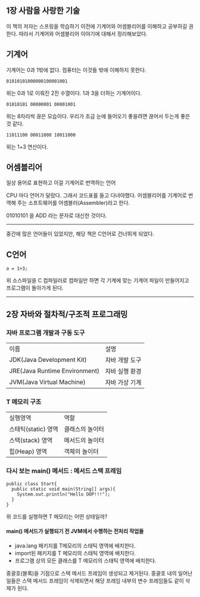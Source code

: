 ## 1장 사람을 사랑한 기술

이 책의 저자는 스프링을 학습하기 이전에 기계어와 어셈블리어를 이해하고 공부하길 권한다. 따라서 기계어와 어셈블리어 이야기에 대해서 정리해보았다.

기계어
---

기계어는 0과 1밖에 없다. 컴퓨터는 이것들 밖에 이해하지 못한다. 

```
01010101000000100001001
```
위는 0과 1로 이뤄진 2진 수열이다. 1과 3을 더하는 기계어이다.


```
01010101 00000001 00001001
```
위는 8자리씩 끊은 모습이다. 우리가 조금 눈에 들어오기 좋을려면 끊어서 두는게 좋은것 같다.

```
11011100 00011000 10011000
```
위는 1+3 연산이다.

어셈블리어
---

일상 용어로 표현하고 이걸 기계어로 번역하는 언어

CPU 마다 언어가 달랐다. 그래서 코드표를 들고 다녀야했다. 어셈블리어를 기계어로 번역해 주는 소프트웨어를 어셈블러(Assembler)라고 한다.

01010101 을 ADD 라는 문자로 대신한 것이다.

---
중간에 많은 언어들이 있었지만, 해당 책은 C언어로 건너뛰게 되었다.

C언어
---

```
a = 1+3;
```
위 소스파일을 C 컴파일러로 컴파일만 하면 각 기계에 맞는 기계어 파일이 만들어지고 프로그램이 돌아가게 된다.

---

## 2장 자바와 절차적/구조적 프로그래밍

### 자바 프로그램 개발과 구동 도구

<table>
<tr>
<td>이름</td>
<td>설명</td>
</tr>

<tr>
<td>JDK(Java Development Kit) </td>
<td>자바 개발 도구 </td>
</tr>

<tr>
  <td>JRE(Java Runtime Environment)</td>
<td>자바 실행 환경</td>
</tr>

<tr>
<td>JVM(Java Virtual Machine)</td>
<td>자바 가상 기계</td>
</tr>
</table>

<table>

### T 메모리 구조

<tr>
<td>실행영역</td>
<td>역할</td>
</tr>

<tr>
<td>스태틱(static) 영역 </td>
<td>클래스의 놀이터 </td>
</tr>

<tr>
  <td>스택(stack) 영역</td>
<td>메서드의 놀이터</td>
</tr>

<tr>
<td>힙(Heap) 영역</td>
<td>객체의 놀이터</td>
</tr>
</table>

### 다시 보는 main() 메서드 : 메서드 스택 프레임

```
public class Start{
  public static void main(String[] args){
    System.out.println("Hello OOP!!!");
  }
}
```

위 코드를 실행하면 T 메모리는 어떤 상태일까?

#### main() 메서드가 실행되기 전 JVM에서 수행하는 전처리 작업들

- java.lang 패키지를 T메모리의 스태틱 영역에 배치한다.
- import된 패키지를 T 메모리의 스태틱 영역에 배치한다.
- 프로그램 상의 모든 클래스를 T 메모리의 스태틱 영역에 배치한다.

중괄호(블록)을 기점으로 스택 메서드 프레임이 생성되고 제거된다. 중괄호 내의 일어난 일들은 스택 메서드 프레임이 삭제되면서 해당 프레임 내부의 변수 프레임들도 같이 삭제가 된다.


